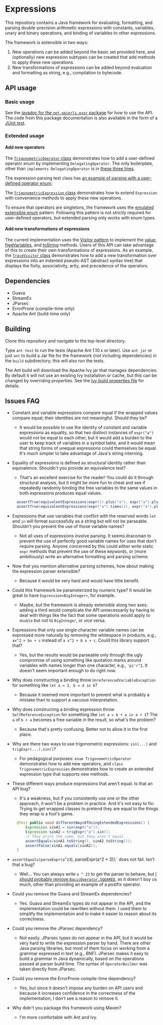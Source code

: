 # Expressions

This repository contains a Java framework for evaluating, formatting, and parsing
double-precision arithmetic expressions with constants, variables, unary and binary operations,
and binding of variables to other expressions.

The framework is extensible in two ways:

1. New operations can be added beyond the basic set provided here,
   and (optionally) new expression subtypes can be created that add methods
   to apply these new operations.
1. New transformations of expressions can be added beyond evaluation
   and formatting as string, e.g., compilation to bytecode.


## API usage

### Basic usage

See the [javadoc for the `net.peierls.expr` package](
  https://tembrel.github.io/expressions/javadoc/
) for how to use the API.
The code from this package documentation is also available
in the form of a [JUnit test](
  src/test/java/net/peierls/expr/BasicUsageTest.java#L10
).

### Extended usage

#### Add new operators

The [`TrigonometricOperator` class](
  src/main/java/net/peierls/expr/TrigonometricOperator.java#L10
) demonstrates how to add a user-defined operator enum
by implementing `DelegatingOperator`. The only boilerplate,
other than `implements DelegatingOperator` is in
[these three lines](
  src/main/java/net/peierls/expr/TrigonometricOperator.java#L24-L26
).

The expression parsing test class has [an example of parsing with
a user-defined operator enum](
  src/test/java/net/peierls/expr/ExtendedExpressionTest.java#L28-L63
);

The [`TrigonometricExpression` class](
  src/main/java/net/peierls/expr/TrigonometricExpression.java#L10
) demonstrates how to extend `Expression`
with convenience methods to apply these
new operations.

To ensure that operators are singletons, the framework uses
the [emulated extensible enum](
  https://drive.google.com/file/d/1qhEaShHhq5-0y4aQMByKzx9SOsKFu6oq/view
) pattern. Following this pattern is not
strictly required for user-defined operators, but extended
parsing only works with enum types.


#### Add new transformations of expressions

The current implementation uses the [Visitor pattern](
  https://drive.google.com/file/d/1k76P9Kl7__hXwp2FVAbvOcwATcphB3gm/view
) to implement the
[value](
  https://tembrel.github.io/expressions/javadoc/net/peierls/expr/Expression.html#value--
),
[freeVariables](
  https://tembrel.github.io/expressions/javadoc/net/peierls/expr/Expression.html#freeVariables--
), and
[toString](
  https://tembrel.github.io/expressions/javadoc/net/peierls/expr/Expression.html#toString--
) methods.
Users of this API can take advantage of this to create their
own transformations of expressions.
As an example, the [`TraceVisitor` class](
  src/test/java/net/peierls/expr/TraceVisitor.java#L11
) demonstrates how to add a new transformation
over expressions into an indented pseudo-AST (abstract syntax tree)
that displays the fixity, associativity, arity, and precedence
of the operators.

## Dependencies

- Guava
- StreamEx
- JParsec
- ErrorProne (compile-time only)
- Apache Ant (build-time only)


## Building

Clone this repository and navigate to the top-level directory.

Type `ant test` to run the tests (Apache Ant 1.10.x or later).
Use `ant jar` or just `ant` to build a Jar file for the framework
(not including dependencies) in the `build` subdirectory; this
will also run the tests.

The Ant build will download the Apache Ivy jar that manages
dependencies.
By default it will not use an existing Ivy installation
or cache, but this can be changed by overriding properties.
See the [Ivy build properties file](
  ivy/build-ivy.properties
) for details.


## Issues FAQ

- Constant and variable expressions compare equal if the
  wrapped values compare equal; their identities are not
  meaningful. Should they be?

  - It would be possible to use the identity of constant and variable
    expressions as equality, so that two distinct instances of `expr("a")` would
    not be equal to each other, but it would add a burden to
    the user to keep track of variables in a symbol table,
    and it would mean that string forms of unequal expressions
    could themselves be equal.
    It's much simpler to take advantage of Java's string interning.

- Equality of expressions is defined as structural identity rather
  than equivalence. Shouldn't you provide an equivalence test?

  - That's an excellent exercise for the reader! You could do it through
    structural analysis, but it might be more fun to cheat and see if
    repeatedly randomly binding the free variables to the same values
    in both expressions produces equal values.
  ```java
    assertTrue(equivalentExpressions(expr(1).plus("a"), expr("a").plus(1)));
    assertTrue(equivalentExpressions(expr("a").times(2), expr("a").plus("a")));
  ```

- Expressions that use variables that conflict with the
  reserved words `let` and `in` will format successfully as a string
  but will not be parseable. Shouldn't you prevent the use
  of those variable names?

  - Not all uses of expressions involve parsing. It seems
    draconian to prevent the use of perfectly good variable
    names for uses that don't require parsing.
    Anyone concerned by this could either write static `expr`
    methods that prevent the use of these keywords, or (more
    ambitiously) write an alternative formatting and parsing
    scheme.

- Now that you mention alternative parsing schemes, how about
  making the expression parser extensible?

  - Because it would be very hard and would have little benefit.

- Could this framework be parameterized by numeric type? It would
  be great to have `Expression<BigInteger>`, for example.

  - Maybe, but the framework is already extensible along two axes; adding a third
    would complicate the API unnecessarily by having to deal with things
    like the fact that some operations would apply to `double` but not
    to `BigInteger`, or vice versa.

- Expressions that only use single character variable names can be
  expressed more naturally by removing the whitespace in products,
  e.g., `ax^2 + bx + c` instead of `a x^2 + b x + c`. Could this
  library support that?

  - Yes, but the results would be parseable only through the
    ugly compromise of using something like
    quotation marks around variables with names longer than one character,
    e.g., `'pi'r^2`. It doesn't seem important enough to do right now.

- Why does constructing a binding throw `UnreferencedVariableException` for
  something like `let a = 3, b = 4 in b`?

  - Because it seemed more important to prevent what is probably
    a mistake than to support a vacuous interpretation.

- Why does constructing a binding expression throw `SelfReferenceException` for
  something like `let a = b + a in a + 1`? The `a` of `b + a` becomes
  a free variable in the result, so what's the problem?

  - Because that's pretty confusing. Better not to allow it in the first place.

- Why are there two ways to use trigonometric expressions: `sin(...)` and `trigExpr(...).sin()`?

  - For pedagogical purposes:
    `enum TrigonometricOperator` demonstrates how to add new operators,
    and `class TrigonometricExpression` demonstrates how to create an
    extended expression type that supports new methods.

- These different ways produce expressions that aren't equal. Is that an API bug?

  - It's a weakness, but if you consistently use one or the other approach, it won't be a
    problem in practice. And it's not easy to fix: Trying to get wrapped classes to
    pretend they are equal to the things they wrap is a fool's game.
  ```java
    @Test public void differentWaysOfUsingExtendedExpressions() {
        Expression sinA1 = sin(expr("a"));
        Expression sinA2 = trigExpr("a").sin();
        // They print the same, but they aren't equal.
        assertEquals(sinA1.toString(), sinA2.toString());
        assertFalse(sinA1.equals(sinA2));
    }
  ```

- `assertEquals(parseExpr(a^23`), parseExpr(a^2 * 3));` does not fail.
  Isn't that a bug?

  - Well... You can always write `a ^ 23` to get the parser to behave,
    but [I should probably remove `BasicOperator.SQUARED`](
      /Tembrel/expressions/issues/3
    ), as it doesn't
    buy us much, other than providing an example of a postfix operator.

- Could you remove the Guava and StreamEx dependencies?

  - Yes. Guava and StreamEx types do not appear in the API, and the implementation
    could be rewritten without them. I used them to simplify the implementation
    and to make it easier to reason about its correctness.

- Could you remove the JParsec dependency?

  - Not easily. JParsec types do not appear in the API, but it would be very
    hard to write the expression parser by hand.
    There are other Java parsing libraries, but most of them focus on
    working from a grammar expressed in text (e.g., BNF). JParsec
    makes it easy to build a grammar in Java dynamically, based on the
    operations passed at parser build time. The syntax of `OperatorBuilder`
    was taken directly from JParsec.

- Could you remove the ErrorProne compile-time dependency?

  - Yes, but since it doesn't impose any burden on API users
    and because it increases confidence in the correctness of
    the implementation, I don't see a reason to remove it.

- Why didn't you package this framework using Maven?

  - I'm more comfortable with Ant and Ivy.
